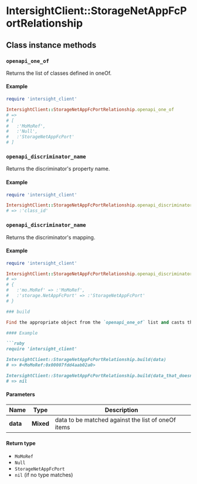 # IntersightClient::StorageNetAppFcPortRelationship

## Class instance methods

### `openapi_one_of`

Returns the list of classes defined in oneOf.

#### Example

```ruby
require 'intersight_client'

IntersightClient::StorageNetAppFcPortRelationship.openapi_one_of
# =>
# [
#   :'MoMoRef',
#   :'Null',
#   :'StorageNetAppFcPort'
# ]
```

### `openapi_discriminator_name`

Returns the discriminator's property name.

#### Example

```ruby
require 'intersight_client'

IntersightClient::StorageNetAppFcPortRelationship.openapi_discriminator_name
# => :'class_id'
```

### `openapi_discriminator_name`

Returns the discriminator's mapping.

#### Example

```ruby
require 'intersight_client'

IntersightClient::StorageNetAppFcPortRelationship.openapi_discriminator_mapping
# =>
# {
#   :'mo.MoRef' => :'MoMoRef',
#   :'storage.NetAppFcPort' => :'StorageNetAppFcPort'
# }

### build

Find the appropriate object from the `openapi_one_of` list and casts the data into it.

#### Example

```ruby
require 'intersight_client'

IntersightClient::StorageNetAppFcPortRelationship.build(data)
# => #<MoMoRef:0x00007fdd4aab02a0>

IntersightClient::StorageNetAppFcPortRelationship.build(data_that_doesnt_match)
# => nil
```

#### Parameters

| Name | Type | Description |
| ---- | ---- | ----------- |
| **data** | **Mixed** | data to be matched against the list of oneOf items |

#### Return type

- `MoMoRef`
- `Null`
- `StorageNetAppFcPort`
- `nil` (if no type matches)

